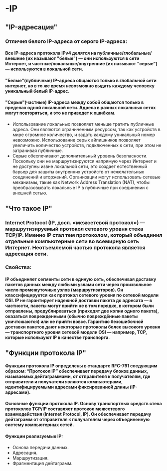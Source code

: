 # -IP

## "IP-адресация" 
### Отличия белого IP-адреса от серого IP-адреса:

#### Все IP-адреса протокола IPv4 делятся на публичные/глобальные/внешние (их называют "белые") — они используются в сети Интернет, и частные/локальные/внутренние (их называют "серые") — используются в локальной сети.

#### "Белые"(публичные) IP-адреса общаются только в глобальной сети интернет, но в то же время невозможно выдать каждому человеку уникальный белый IP-адрес.
#### "Серые"(частные) IP-адреса между собой общаются только в пределах одной локальной сети. Адреса в разных локальных сетях могут повторяться, и это не приведет к ошибкам. 
- Использование локальных позволяет меньше тратить публичные адреса. Они являются ограниченным ресурсом, так как устройств в мире огромное количество, и задать каждому уникальный номер невозможно. Использование серых айпишников позволяет увеличить количество устройств, подключенных к сети, при этом не затрачивая публичные.
-  Серые обеспечивают дополнительный уровень безопасности. Поскольку они не маршрутизируются напрямую через Интернет и не доступны извне локальной сети, это создает естественный барьер для защиты внутренних устройств от нежелательных соединений и вторжений. Организации могут использовать сетевые механизмы, такие как Network Address Translation (NAT), чтобы преобразовывать локальные IP в публичные при соединении с внешней сетью.
  
## "Что такое IP"

### Internet Protocol (IP, досл. «межсетевой протокол») — маршрутизируемый протокол сетевого уровня стека TCP/IP. Именно IP стал тем протоколом, который объединил отдельные компьютерные сети во всемирную сеть Интернет. Неотъемлемой частью протокола является адресация сети.

### Свойства:
#### IP объединяет сегменты сети в единую сеть, обеспечивая доставку пакетов данных между любыми узлами сети через произвольное число промежуточных узлов (маршрутизаторов). Он классифицируется как протокол сетевого уровня по сетевой модели OSI. IP не гарантирует надежной доставки пакета до адресата — в частности, пакеты могут прийти не в том порядке, в котором были отправлены, продублироваться (приходят две копии одного пакета), оказаться поврежденными (обычно повреждённые пакеты уничтожаются) или не прийти вовсе. Гарантию безошибочной доставки пакетов дают некоторые протоколы более высокого уровня — транспортного уровня сетевой модели OSI — например, TCP, которые используют IP в качестве транспорта.

## "Функции протокола IP"
#### Функции протокола IP определены в стандарте RFC-791 следующим образом: “Протокол IP” обеспечивает передачу блоков данных, называемых дейтаграммами, от отправителя к получателям, где отправители и получатели являются компьютерами, идентифицируемыми адресами фиксированной длины (IP-адресами).
#### Основные функции протокола IP. Основу транспортных средств стека протоколов TCP/IP составляет протокол межсетевого взаимодействия (Internet Protocol, IP). Он обеспечивает передачу дейтаграмм от отправителя к получателям через объединенную систему компьютерных сетей.
#### Функции реализуемые IP:
- Основа передачи данных.
- Адресация.
- Маршрутизация.
- Фрагментация дейтаграмм.
